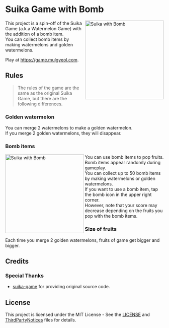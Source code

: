 # Suika Game with Bomb  

<!--
<div align="center">
  <a href="https://game.mulgyeol.com"> <img src="https://github.com/user-attachments/assets/b1949eb6-3d31-48a9-afdd-3a9d37b0d616" alt="Suika with Bomb" width="200"></a>
</div>
-->
<a href="https://game.mulgyeol.com"> <img align="right" src="https://github.com/user-attachments/assets/b1949eb6-3d31-48a9-afdd-3a9d37b0d616" alt="Suika with Bomb" width="250"></a>


This project is a spin-off of the Suika Game (a.k.a Watermelon Game) with the addition of a bomb item.  
You can collect bomb items by making watermelons and golden watermelons.  

Play at https://game.mulgyeol.com.  

## Rules
> The rules of the game are the same as the original Suika Game, but there are the following differences.

### Golden watermelon
You can merge 2 watermelons to make a golden watermelon.  
If you merge 2 golden watermelons, they will disappear.

### Bomb items
<img align="left" src="https://github.com/user-attachments/assets/3d4c3f98-904f-4b10-af3b-acb6ac5a89eb" alt="Suika with Bomb" width="250">   


You can use bomb items to pop fruits.  
Bomb items appear randomly during gameplay.  
You can collect up to 50 bomb items by making watermelons or golden watermelons.    
If you want to use a bomb item, tap the bomb icon in the upper right corner.  
However, note that your score may decrease depending on the fruits you pop with the bomb items.  

### Size of fruits
Each time you merge 2 golden watermelons, fruits of game get bigger and bigger.

## Credits
### Special Thanks
- [suika-game](https://github.com/koreacat/suika-game) for providing original source code.

## License
This project is licensed under the MIT License - See the [LICENSE](LICENSE) and [ThirdPartyNotices](ThirdPartyNotices) files for details.
